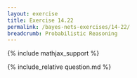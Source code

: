 ```yaml
---
layout: exercise
title: Exercise 14.22
permalink: /bayes-nets-exercises/14-22/
breadcrumb: Probabilistic Reasoning
---
```


{% include mathjax_support %}

<div><i class="arrow-up" data-chapter="bayes-nets-exercises" data-exercise="ex_22" data-rating="0"></i></div>
{% include_relative question.md %}
